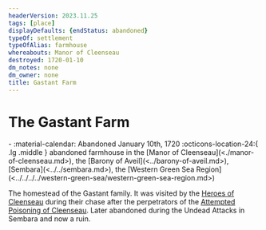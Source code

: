 ```yaml
---
headerVersion: 2023.11.25
tags: [place]
displayDefaults: {endStatus: abandoned}
typeOf: settlement
typeOfAlias: farmhouse
whereabouts: Manor of Cleenseau
destroyed: 1720-01-10
dm_notes: none
dm_owner: none
title: Gastant Farm
---
```

# The Gastant Farm
<div class="grid cards ext-narrow-margin ext-one-column" markdown>
-  
   :material-calendar: Abandoned January 10th, 1720  
    :octicons-location-24:{ .lg .middle } abandoned farmhouse in the [Manor of Cleenseau](<./manor-of-cleenseau.md>), the [Barony of Aveil](<../barony-of-aveil.md>), [Sembara](<../../sembara.md>), the [Western Green Sea Region](<../../../../western-green-sea/western-green-sea-region.md>)  
</div>


The homestead of the Gastant family. It was visited by the [Heroes of Cleenseau](<../../../../../people/pcs/cleenseau/heroes-of-cleenseau.md>) during their chase after the perpetrators of the [Attempted Poisoning of Cleenseau](<../../../../../events/1700s/1719/11/attempted-poisoning-of-cleenseau.md>). Later abandoned during the Undead Attacks in Sembara and now a ruin.